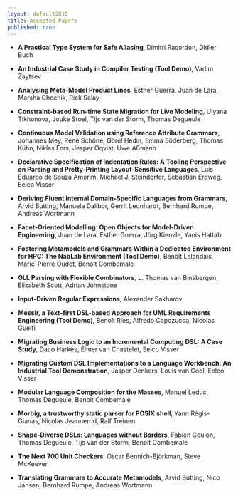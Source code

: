 ```yaml
---
layout: default2018
title: Accepted Papers
published: true
---
```



* **A Practical Type System for Safe Aliasing**, Dimitri Racordon, Didier Buch

* **An Industrial Case Study in Compiler Testing (Tool Demo)**, Vadim Zaytsev

* **Analysing Meta-Model Product Lines**,  Esther Guerra, Juan de Lara, Marsha Chechik, Rick Salay

* **Constraint-based Run-time State Migration for Live Modeling**,  Ulyana Tikhonova, Jouke Stoel, Tijs van der Storm, Thomas Degueule

* **Continuous Model Validation using Reference Attribute Grammars**,  Johannes Mey, René Schöne, Görel Hedin, Emma Söderberg, Thomas Kühn, Niklas Fors, Jesper Oqvist, Uwe Aßmann

* **Declarative Specification of Indentation Rules: A Tooling Perspective on Parsing and Pretty-Printing Layout-Sensitive Languages**,  Luís Eduardo de Souza Amorim, Michael J. Steindorfer, Sebastian Erdweg, Eelco Visser

* **Deriving Fluent Internal Domain-Specific Languages from Grammars**,  Arvid Butting, Manuela Dalibor, Gerrit Leonhardt, Bernhard Rumpe, Andreas Wortmann

* **Facet-Oriented Modelling: Open Objects for Model-Driven Engineering**, Juan de Lara, Esther Guerra, Jörg Kienzle, Yanis Hattab

* **Fostering Metamodels and Grammars Within a Dedicated Environment for HPC: The NabLab Environment (Tool Demo)**,  Benoît Lelandais, Marie-Pierre Oudot, Benoit Combemale

* **GLL Parsing with Flexible Combinators**,  L. Thomas van Binsbergen, Elizabeth Scott, Adrian Johnstone

* **Input-Driven Regular Expressions**,  Alexander Sakharov

* **Messir, a Text-first DSL-based Approach for UML Requirements Engineering (Tool Demo)**,  Benoît Ries, Alfredo Capozucca, Nicolas Guelfi

* **Migrating Business Logic to an Incremental Computing DSL: A Case Study**,  Daco Harkes, Elmer van Chastelet, Eelco Visser

* **Migrating Custom DSL Implementations to a Language Workbench: An Industrial Tool Demonstration**,  Jasper Denkers, Louis van Gool, Eelco Visser

* **Modular Language Composition for the Masses**, Manuel Leduc, Thomas Degueule, Benoit Combemale

* **Morbig, a trustworthy static parser for POSIX shell**,  Yann Régis-Gianas, Nicolas Jeannerod, Ralf Treinen

* **Shape-Diverse DSLs: Languages without Borders**,  Fabien Coulon, Thomas Degueule, Tijs van der Storm, Benoit Combemale

* **The Next 700 Unit Checkers**,  Oscar Bennich-Björkman, Steve McKeever

* **Translating Grammars to Accurate Metamodels**,  Arvid Butting, Nico Jansen, Bernhard Rumpe, Andreas Wortmann

